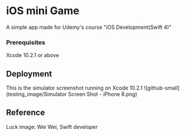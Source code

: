 # iOS mini Game

A simple app made for Udemy's course "iOS Development(Swift 4)"

### Prerequisites

Xcode 10.2.1 or above


## Deployment

This is the simulator screenshot running on Xcode 10.2.1
![github-small](testing_image/Simulator Screen Shot - iPhone 8.png)


## Reference

Luck image: Wei Wei, Swift developer  
